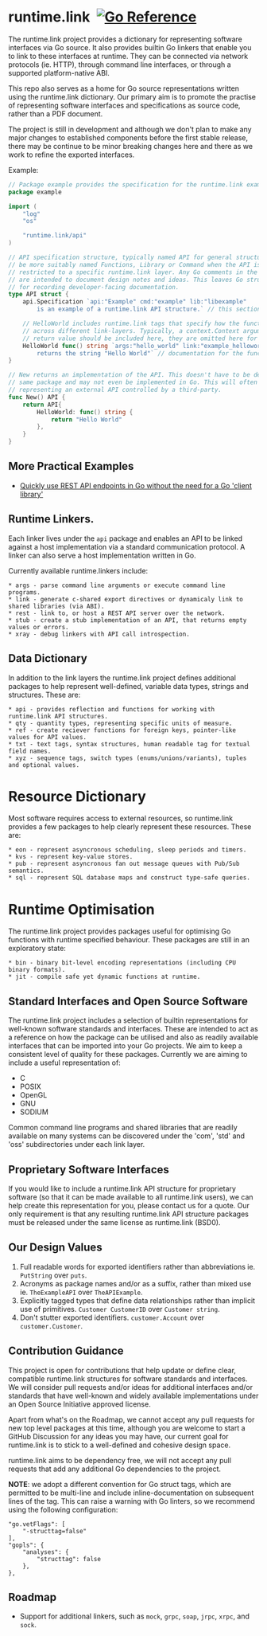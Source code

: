 # runtime.link &nbsp;[![Go Reference](https://pkg.go.dev/badge/runtime.link.svg)](https://pkg.go.dev/runtime.link)

The runtime.link project provides a dictionary for representing software interfaces 
via Go source. It also provides builtin Go linkers that enable you to link to 
these interfaces at runtime. They can be connected via network protocols (ie. HTTP), 
through command line interfaces, or through a supported platform-native ABI.

This repo also serves as a home for Go source representations written using the 
runtime.link dictionary. Our primary aim is to promote the practise of representing
software interfaces and specifications as source code, rather than a PDF document.

The project is still in development and although we don't plan to make any major changes
to established components before the first stable release, there may be continue to be 
minor breaking changes here and there as we work to refine the exported interfaces.

Example:
```go
// Package example provides the specification for the runtime.link example API.
package example

import (
	"log"
	"os"

	"runtime.link/api"
)

// API specification structure, typically named API for general structures, may
// be more suitably named Functions, Library or Command when the API is
// restricted to a specific runtime.link layer. Any Go comments in the source
// are intended to document design notes and ideas. This leaves Go struct tags
// for recording developer-facing documentation.
type API struct {
	api.Specification `api:"Example" cmd:"example" lib:"libexample"
		is an example of a runtime.link API structure.` // this section of the tag contains documentation.

	// HelloWorld includes runtime.link tags that specify how the function is called
	// across different link-layers. Typically, a context.Context argument and error
	// return value should be included here, they are omitted here for brevity.
	HelloWorld func() string `args:"hello_world" link:"example_helloworld func()$char" rest:"GET /hello_world"
		returns the string "Hello World"` // documentation for the function.
}

// New returns an implementation of the API. This doesn't have to be defined in the
// same package and may not even be implemented in Go. This will often be the case when
// representing an external API controlled by a third-party.
func New() API {
	return API{
		HelloWorld: func() string {
			return "Hello World"
		},
	}
}
```

## More Practical Examples

* [Quickly use REST API endpoints in Go without the need for a Go 'client library'](api/rest/example/Link.md)

## Runtime Linkers.
Each linker lives under the `api` package and enables an API to be linked against a host
implementation via a standard communication protocol. A linker can also serve a host 
implementation written in Go.

Currently available runtime.linkers include:
   
    * args - parse command line arguments or execute command line programs.
    * link - generate c-shared export directives or dynamicaly link to shared libraries (via ABI).
    * rest - link to, or host a REST API server over the network.
    * stub - create a stub implementation of an API, that returns empty values or errors.
    * xray - debug linkers with API call introspection.

## Data Dictionary
In addition to the link layers the runtime.link project defines additional packages to
help represent well-defined, variable data types, strings and structures. These are:

    * api - provides reflection and functions for working with runtime.link API structures.
    * qty - quantity types, representing specific units of measure.
    * ref - create reciever functions for foreign keys, pointer-like values for API values.
    * txt - text tags, syntax structures, human readable tag for textual field names.
    * xyz - sequence tags, switch types (enums/unions/variants), tuples and optional values.

# Resource Dictionary
Most software requires access to external resources, so runtime.link provides a few packages
to help clearly represent these resources. These are:

    * eon - represent asyncronous scheduling, sleep periods and timers.
    * kvs - represent key-value stores.
    * pub - represent asyncronous fan out message queues with Pub/Sub semantics.
    * sql - represent SQL database maps and construct type-safe queries.

# Runtime Optimisation
The runtime.link project provides packages useful for optimising Go functions with runtime 
specified behaviour. These packages are still in an exploratory state:

    * bin - binary bit-level encoding representations (including CPU binary formats).
    * jit - compile safe yet dynamic functions at runtime.

## Standard Interfaces and Open Source Software

The runtime.link project includes a selection of builtin representations for well-known software
standards and interfaces. These are intended to act as a reference on how the package can 
be utilised and also as readily available interfaces that can be imported into your Go
projects. We aim to keep a consistent level of quality for these packages. Currently
we are aiming to include a useful representation of:

* C
* POSIX
* OpenGL
* GNU
* SODIUM

Common command line programs and shared libraries that are readily available on many
systems can be discovered under the 'com', 'std' and 'oss' subdirectories under each 
link layer.

## Proprietary Software Interfaces

If you would like to include a runtime.link API structure for proprietary software (so that 
it can be made available to all runtime.link users), we can help create this representation 
for you, please contact us for a quote. Our only requirement is that any resulting runtime.link 
API structure packages must be released under the same license as runtime.link (BSD0).

## Our Design Values

1. Full readable words for exported identifiers rather than abbreviations ie. `PutString` over `puts`.
2. Acronyms as package names and/or as a suffix, rather than mixed use ie. `TheExampleAPI` over `TheAPIExample`.
3. Explicitly tagged types that define data relationships rather than implicit use of primitives. `Customer CustomerID` over `Customer string`. 
4. Don't stutter exported identifiers. `customer.Account` over `customer.Customer`.

## Contribution Guidance

This project is open for contributions that help update or define clear, compatible 
runtime.link structures for software standards and interfaces. We will consider pull 
requests and/or ideas for additional interfaces and/or standards that have well-known 
and widely available implementations under an Open Source Initiative approved license.

Apart from what's on the Roadmap, we cannot accept any pull requests for new top level 
packages at this time, although you are welcome to start a GitHub Discussion for any 
ideas you may have, our current goal for runtime.link is to stick to a well-defined 
and cohesive design space.

runtime.link aims to be dependency free, we will not accept any pull requests that add
any additional Go dependencies to the project.

**NOTE**: we adopt a different convention for Go struct tags, which are permitted to be 
multi-line and include inline-documentation on subsequent lines of the tag. This can
raise a warning with Go linters, so we recommend using the following configuration:

```
"go.vetFlags": [
    "-structtag=false"
],
"gopls": {
    "analyses": {
        "structtag": false
    },
},
```

## Roadmap

* Support for additional linkers, such as `mock`, `grpc`, `soap`, `jrpc`, `xrpc`, and `sock`.